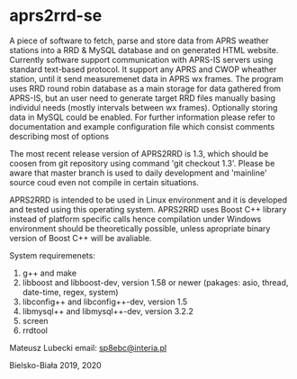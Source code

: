 # aprs2rrd-se
A piece of software to fetch, parse and store data from APRS weather stations into a RRD &amp; MySQL database and on generated HTML website. Currently software support communication with APRS-IS servers using standard text-based protocol. It support any APRS and CWOP wheather station, until it send measuremenet data in APRS wx frames. The program uses RRD round robin database as a main storage for data gathered from APRS-IS, but an user need to generate target RRD files manually basing individul needs (mostly intervals between wx frames). Optionally storing data in MySQL could be enabled. For further information please refer to documentation and example configuration file which consist comments describing most of options

The most recent release version of APRS2RRD is 1.3, which should be coosen from git repository using command 'git checkout 1.3'. Please be aware that master branch is used to daily development and 'mainline' source coud even not compile in certain situations. 

APRS2RRD is intended to be used in Linux environment and it is developed and tested using this operating system. APRS2RRD uses Boost C++ library instead of platform specific calls hence compilation under Windows environment should be theoretically possible, unless apropriate binary version of Boost C++ will be avaliable. 

System requiremenets:
1) g++ and make 
2) libboost and libboost-dev, version 1.58 or newer (pakages: asio, thread, date-time, regex, system)
3) libconfig++ and libconfig++-dev, version 1.5
4) libmysql++ and libmysql++-dev, version 3.2.2
5) screen
6) rrdtool


Mateusz Lubecki
email: sp8ebc@interia.pl

Bielsko-Biała 2019, 2020
